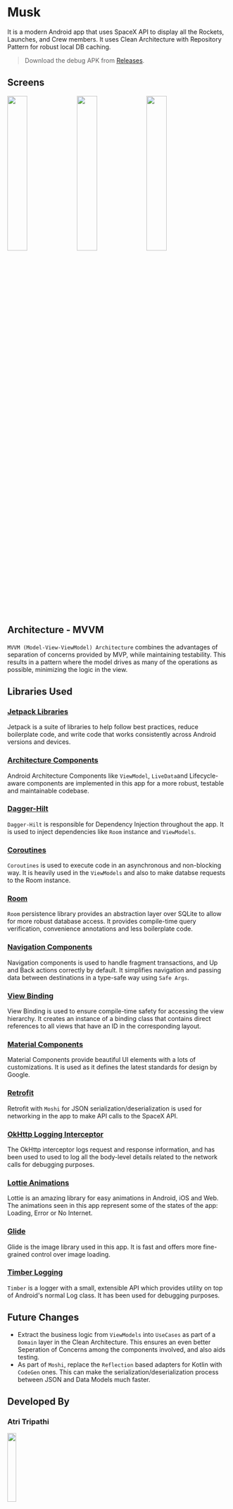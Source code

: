 # Musk
It is a modern Android app that uses SpaceX API to display all the Rockets, Launches, and Crew members. It uses Clean Architecture with Repository Pattern for robust local DB caching.
> Download the debug APK from [Releases](https://github.com/AtriTripathi/Tasks/releases/).

## Screens
<img src="./assets/rockets_gif.gif" width="30%">&ensp;<img src="./assets/crew_gif.gif" width="30%">&ensp;<img src="./assets/launches_gif.gif" width="30%">

## Architecture - MVVM
`MVVM (Model-View-ViewModel) Architecture` combines the advantages of separation of concerns provided by MVP, while maintaining testability. This results in a pattern where the model drives as many of the operations as possible, minimizing the logic in the view.

## Libraries Used

### [Jetpack Libraries](https://developer.android.com/jetpack)
Jetpack is a suite of libraries to help follow best practices, reduce boilerplate code, and write code that works consistently across Android versions and devices.

### [Architecture Components](https://developer.android.com/topic/libraries/architecture)
Android Architecture Components like `ViewModel`, `LiveData`and Lifecycle-aware components are implemented in this app for a more robust, testable and maintainable codebase.

### [Dagger-Hilt](https://dagger.dev/hilt/)
`Dagger-Hilt` is responsible for Dependency Injection throughout the app. It is used to inject dependencies like `Room` instance and `ViewModels`.

### [Coroutines](https://kotlinlang.org/docs/coroutines-overview.html)
`Coroutines` is used to execute code in an asynchronous and non-blocking way. It is heavily used in the `ViewModels` and also to make databse requests to the Room instance.

### [Room](https://developer.android.com/jetpack/androidx/releases/room)
`Room` persistence library provides an abstraction layer over SQLite to allow for more robust database access. It provides compile-time query verification, convenience annotations and less boilerplate code.

### [Navigation Components](https://developer.android.com/guide/navigation)
Navigation components is used to handle fragment transactions, and Up and Back actions correctly by default. It simplifies navigation and passing data between destinations in a type-safe way using `Safe Args`.

### [View Binding](https://developer.android.com/topic/libraries/view-binding)
View Binding is used to ensure compile-time safety for accessing the view hierarchy. It creates an instance of a binding class that contains direct references to all views that have an ID in the corresponding layout.

### [Material Components](https://material.io/develop/android/)
Material Components provide beautiful UI elements with a lots of customizations. It is used as it defines the latest standards for design by Google.

### [Retrofit](https://github.com/square/retrofit)
Retrofit with `Moshi` for JSON serialization/deserialization is used for networking in the app to make API calls to the SpaceX API.

### [OkHttp Logging Interceptor](https://square.github.io/okhttp/)
The OkHttp interceptor logs request and response information, and has been used to used to log all the body-level details related to the network calls for debugging purposes.

### [Lottie Animations](https://github.com/airbnb/lottie-android/)
Lottie is an amazing library for easy animations in Android, iOS and Web. The animations seen in this app represent some of the states of the app: Loading, Error or No Internet.

### [Glide](https://github.com/bumptech/glide)
Glide is the image library used in this app. It is fast and offers more fine-grained control over image loading.

### [Timber Logging](https://github.com/JakeWharton/timber)
`Timber` is a logger with a small, extensible API which provides utility on top of Android's normal Log class. It has been used for debugging purposes.

## Future Changes
* Extract the business logic from `ViewModels` into `UseCases` as part of a `Domain` layer in the Clean Architecture. This ensures an even better Seperation of Concerns among the components involved, and also aids testing.
* As part of `Moshi`, replace the `Reflection` based adapters for Kotlin with `CodeGen` ones. This can make the serialization/deserialization process between JSON and Data Models much faster.

## Developed By

### Atri Tripathi

<img src="https://github.com/atritripathi.png" width="20%"> 

[atritripathi.com](https://atritripathi.com)

## License

    Copyright 2021 Atri Tripathi

    Licensed under the Apache License, Version 2.0 (the "License");
    you may not use this file except in compliance with the License.
    You may obtain a copy of the License at

        http://www.apache.org/licenses/LICENSE-2.0

    Unless required by applicable law or agreed to in writing, software
    distributed under the License is distributed on an "AS IS" BASIS,
    WITHOUT WARRANTIES OR CONDITIONS OF ANY KIND, either express or implied.
    See the License for the specific language governing permissions and
    limitations under the License.
